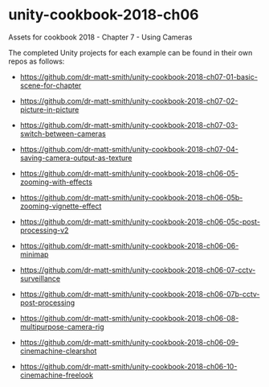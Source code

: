 # unity-cookbook-2018-ch06
Assets for cookbook 2018 - Chapter 7 - Using Cameras

The completed Unity projects for each example can be found in their own repos as follows:

- https://github.com/dr-matt-smith/unity-cookbook-2018-ch07-01-basic-scene-for-chapter

- https://github.com/dr-matt-smith/unity-cookbook-2018-ch07-02-picture-in-picture

- https://github.com/dr-matt-smith/unity-cookbook-2018-ch07-03-switch-between-cameras

- https://github.com/dr-matt-smith/unity-cookbook-2018-ch07-04-saving-camera-output-as-texture

- https://github.com/dr-matt-smith/unity-cookbook-2018-ch06-05-zooming-with-effects

- https://github.com/dr-matt-smith/unity-cookbook-2018-ch06-05b-zooming-vignette-effect

- https://github.com/dr-matt-smith/unity-cookbook-2018-ch06-05c-post-processing-v2

- https://github.com/dr-matt-smith/unity-cookbook-2018-ch06-06-minimap

- https://github.com/dr-matt-smith/unity-cookbook-2018-ch06-07-cctv-surveillance

- https://github.com/dr-matt-smith/unity-cookbook-2018-ch06-07b-cctv-post-processing

- https://github.com/dr-matt-smith/unity-cookbook-2018-ch06-08-multipurpose-camera-rig

- https://github.com/dr-matt-smith/unity-cookbook-2018-ch06-09-cinemachine-clearshot

- https://github.com/dr-matt-smith/unity-cookbook-2018-ch06-10-cinemachine-freelook
